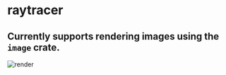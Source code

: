 # raytracer
## Currently supports rendering images using the `image` crate.

![render](https://github.com/Adamkob12/raytracer/assets/46227443/f629ff70-08b4-4777-b3a9-70536081b91d)
